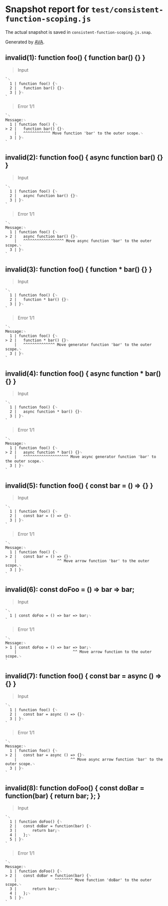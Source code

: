 # Snapshot report for `test/consistent-function-scoping.js`

The actual snapshot is saved in `consistent-function-scoping.js.snap`.

Generated by [AVA](https://avajs.dev).

## invalid(1): function foo() { function bar() {} }

> Input

    `␊
      1 | function foo() {␊
      2 | 	function bar() {}␊
      3 | }␊
    `

> Error 1/1

    `␊
    Message:␊
      1 | function foo() {␊
    > 2 | 	function bar() {}␊
        | 	^^^^^^^^^^^^ Move function 'bar' to the outer scope.␊
      3 | }␊
    `

## invalid(2): function foo() { async function bar() {} }

> Input

    `␊
      1 | function foo() {␊
      2 | 	async function bar() {}␊
      3 | }␊
    `

> Error 1/1

    `␊
    Message:␊
      1 | function foo() {␊
    > 2 | 	async function bar() {}␊
        | 	^^^^^^^^^^^^^^^^^^ Move async function 'bar' to the outer scope.␊
      3 | }␊
    `

## invalid(3): function foo() { function * bar() {} }

> Input

    `␊
      1 | function foo() {␊
      2 | 	function * bar() {}␊
      3 | }␊
    `

> Error 1/1

    `␊
    Message:␊
      1 | function foo() {␊
    > 2 | 	function * bar() {}␊
        | 	^^^^^^^^^^^^^^ Move generator function 'bar' to the outer scope.␊
      3 | }␊
    `

## invalid(4): function foo() { async function * bar() {} }

> Input

    `␊
      1 | function foo() {␊
      2 | 	async function * bar() {}␊
      3 | }␊
    `

> Error 1/1

    `␊
    Message:␊
      1 | function foo() {␊
    > 2 | 	async function * bar() {}␊
        | 	^^^^^^^^^^^^^^^^^^^^ Move async generator function 'bar' to the outer scope.␊
      3 | }␊
    `

## invalid(5): function foo() { const bar = () => {} }

> Input

    `␊
      1 | function foo() {␊
      2 | 	const bar = () => {}␊
      3 | }␊
    `

> Error 1/1

    `␊
    Message:␊
      1 | function foo() {␊
    > 2 | 	const bar = () => {}␊
        | 	               ^^ Move arrow function 'bar' to the outer scope.␊
      3 | }␊
    `

## invalid(6): const doFoo = () => bar => bar;

> Input

    `␊
      1 | const doFoo = () => bar => bar;␊
    `

> Error 1/1

    `␊
    Message:␊
    > 1 | const doFoo = () => bar => bar;␊
        |                         ^^ Move arrow function to the outer scope.␊
    `

## invalid(7): function foo() { const bar = async () => {} }

> Input

    `␊
      1 | function foo() {␊
      2 | 	const bar = async () => {}␊
      3 | }␊
    `

> Error 1/1

    `␊
    Message:␊
      1 | function foo() {␊
    > 2 | 	const bar = async () => {}␊
        | 	                     ^^ Move async arrow function 'bar' to the outer scope.␊
      3 | }␊
    `

## invalid(8): function doFoo() { const doBar = function(bar) { return bar; }; }

> Input

    `␊
      1 | function doFoo() {␊
      2 | 	const doBar = function(bar) {␊
      3 | 		return bar;␊
      4 | 	};␊
      5 | }␊
    `

> Error 1/1

    `␊
    Message:␊
      1 | function doFoo() {␊
    > 2 | 	const doBar = function(bar) {␊
        | 	              ^^^^^^^^ Move function 'doBar' to the outer scope.␊
      3 | 		return bar;␊
      4 | 	};␊
      5 | }␊
    `
